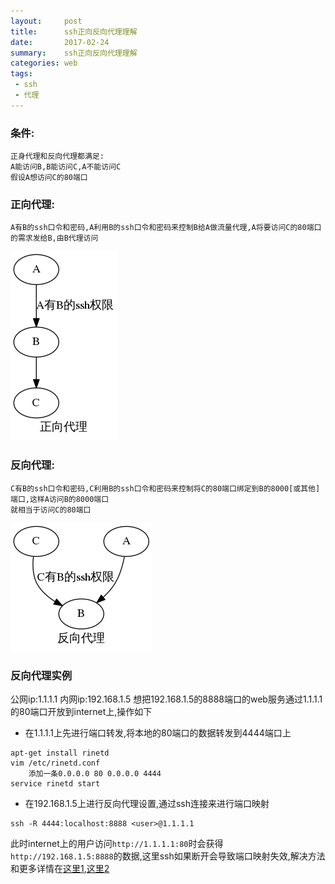 ```yaml
---
layout:     post
title:      ssh正向反向代理理解
date:       2017-02-24
summary:    ssh正向反向代理理解
categories: web
tags:
 - ssh
 - 代理
---
```


### 条件:

```
正身代理和反向代理都满足:
A能访问B,B能访问C,A不能访问C
假设A想访问C的80端口
```

### 正向代理:

```
A有B的ssh口令和密码,A利用B的ssh口令和密码来控制B给A做流量代理,A将要访问C的80端口的需求发给B,由B代理访问
```

<img src="https://raw.githubusercontent.com/3xp10it/pic/master/正向代理.png">

### 反向代理:

```
C有B的ssh口令和密码,C利用B的ssh口令和密码来控制将C的80端口绑定到B的8000[或其他]端口,这样A访问B的8000端口
就相当于访问C的80端口
```

<img src="https://raw.githubusercontent.com/3xp10it/pic/master/反向代理.png">

### 反向代理实例

公网ip:1.1.1.1
内网ip:192.168.1.5
想把192.168.1.5的8888端口的web服务通过1.1.1.1的80端口开放到internet上,操作如下

+ 在1.1.1.1上先进行端口转发,将本地的80端口的数据转发到4444端口上

```
apt-get install rinetd 
vim /etc/rinetd.conf
    添加一条0.0.0.0 80 0.0.0.0 4444
service rinetd start
```

+ 在192.168.1.5上进行反向代理设置,通过ssh连接来进行端口映射

```
ssh -R 4444:localhost:8888 <user>@1.1.1.1
```

此时internet上的用户访问`http://1.1.1.1:80`时会获得`http://192.168.1.5:8888`的数据,这里ssh如果断开会导致端口映射失效,解决方法和更多详情在[这里1][1],[这里2][2]

[1]: https://www.jianshu.com/p/7d0c1c7daeca
[2]: https://www.datarelab.com/blog/Technical_literature/520.html


